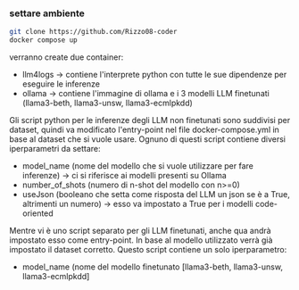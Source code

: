 ### settare ambiente

```bash
git clone https://github.com/Rizzo08-coder
docker compose up
```
verranno create due container:
- llm4logs -> contiene l'interprete python con tutte le sue dipendenze per eseguire le inferenze
- ollama -> contiene l'immagine di ollama e i 3 modelli LLM finetunati (llama3-beth, llama3-unsw, llama3-ecmlpkdd)


Gli script python per le inferenze degli LLM non finetunati sono suddivisi per dataset, quindi va modificato l'entry-point nel file
docker-compose.yml in base al dataset che si vuole usare.
Ognuno di questi script contiene diversi iperparametri da settare:
- model_name  (nome del modello che si vuole utilizzare per fare inferenze) -> ci si riferisce ai modelli presenti su Ollama
- number_of_shots (numero di n-shot del modello con n>=0)
- useJson (booleano che setta come risposta del LLM un json se è a True, altrimenti un numero) -> esso va impostato a True per i modelli code-oriented


Mentre vi è uno script separato per gli LLM finetunati, anche qua andrà impostato esso come entry-point. In base al modello utilizzato
verrà già impostato il dataset corretto.
Questo script contiene un solo iperparametro:
- model_name (nome del modello finetunato [llama3-beth, llama3-unsw, llama3-ecmlpkdd]

